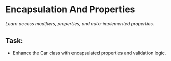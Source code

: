 # Encapsulation And Properties
###### Learn access modifiers, properties, and auto-implemented properties.
## Task:
-  Enhance the Car class with encapsulated properties and validation logic.
~~~ [https://github.com/mojahma/OOP-Basics.git](https://github.com/mojahma/OOP-Basics.git) ~~~
